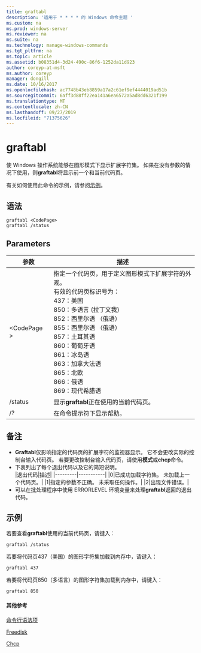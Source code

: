 ```yaml
---
title: graftabl
description: '适用于 * * * * 的 Windows 命令主题 '
ms.custom: na
ms.prod: windows-server
ms.reviewer: na
ms.suite: na
ms.technology: manage-windows-commands
ms.tgt_pltfrm: na
ms.topic: article
ms.assetid: b08351d4-3d24-490c-86f6-1252da11d923
author: coreyp-at-msft
ms.author: coreyp
manager: dongill
ms.date: 10/16/2017
ms.openlocfilehash: ac7748b43eb8859a17a2c61ef9ef4444019ad51b
ms.sourcegitcommit: 6aff3d88ff22ea141a6ea6572a5ad8dd6321f199
ms.translationtype: MT
ms.contentlocale: zh-CN
ms.lasthandoff: 09/27/2019
ms.locfileid: "71375626"
---
```

# <a name="graftabl"></a>graftabl



使 Windows 操作系统能够在图形模式下显示扩展字符集。 如果在没有参数的情况下使用，则**graftabl**将显示前一个和当前代码页。

有关如何使用此命令的示例，请参阅[示例](#BKMK_examples)。

## <a name="syntax"></a>语法

```
graftabl <CodePage>
graftabl /status
```

## <a name="parameters"></a>Parameters

|参数|描述|
|---------|-----------|
|\<CodePage >|指定一个代码页，用于定义图形模式下扩展字符的外观。</br>有效的代码页标识号为：</br>437：美国</br>850：多语言 (拉丁文我)</br>852：西里尔语 （俄语）</br>855：西里尔语 （俄语）</br>857：土耳其语</br>860：葡萄牙语</br>861：冰岛语</br>863：加拿大法语</br>865：北欧</br>866：俄语</br>869：现代希腊语|
|/status|显示**graftabl**正在使用的当前代码页。|
|/?|在命令提示符下显示帮助。|

## <a name="remarks"></a>备注

-   **Graftabl**仅影响指定的代码页的扩展字符的监视器显示。 它不会更改实际的控制台输入代码页。 若要更改控制台输入代码页，请使用**模式**或**chcp**命令。
-   下表列出了每个退出代码以及它的简短说明。  
    |退出代码|描述|
    |---------|-----------|
    |0|已成功加载字符集。 未加载上一个代码页。|
    |1|指定的参数不正确。 未采取任何操作。|
    |2|出现文件错误。|
-   可以在批处理程序中使用 ERRORLEVEL 环境变量来处理**graftabl**返回的退出代码。

## <a name="BKMK_examples"></a>示例

若要查看**graftabl**使用的当前代码页，请键入：
```
graftabl /status
```
若要将代码页437（美国）的图形字符集加载到内存中，请键入：
```
graftabl 437
```
若要将代码页850（多语言）的图形字符集加载到内存中，请键入：
```
graftabl 850
```

#### <a name="additional-references"></a>其他参考

[命令行语法项](command-line-syntax-key.md)

[Freedisk](freedisk.md)

[Chcp](chcp.md)